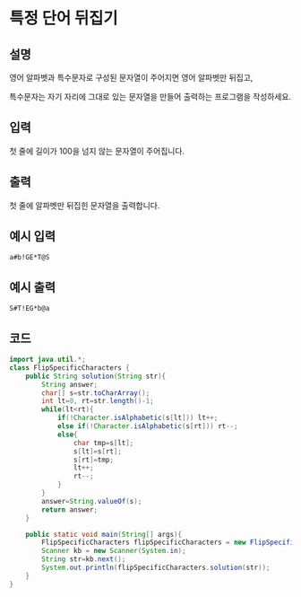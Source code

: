 # 특정 단어 뒤집기

## 설명
영어 알파벳과 특수문자로 구성된 문자열이 주어지면 영어 알파벳만 뒤집고,

특수문자는 자기 자리에 그대로 있는 문자열을 만들어 출력하는 프로그램을 작성하세요.

## 입력
첫 줄에 길이가 100을 넘지 않는 문자열이 주어집니다.

## 출력
첫 줄에 알파벳만 뒤집힌 문자열을 출력합니다.

## 예시 입력
```
a#b!GE*T@S
```

## 예시 출력
```
S#T!EG*b@a

```

## 코드

```java
import java.util.*;
class FlipSpecificCharacters {
    public String solution(String str){
        String answer;
        char[] s=str.toCharArray();
        int lt=0, rt=str.length()-1;
        while(lt<rt){
            if(!Character.isAlphabetic(s[lt])) lt++;
            else if(!Character.isAlphabetic(s[rt])) rt--;
            else{
                char tmp=s[lt];
                s[lt]=s[rt];
                s[rt]=tmp;
                lt++;
                rt--;
            }
        }
        answer=String.valueOf(s);
        return answer;
    }

    public static void main(String[] args){
        FlipSpecificCharacters flipSpecificCharacters = new FlipSpecificCharacters();
        Scanner kb = new Scanner(System.in);
        String str=kb.next();
        System.out.println(flipSpecificCharacters.solution(str));
    }
}
```